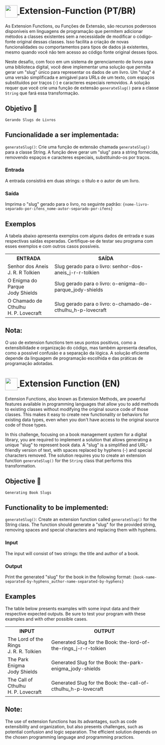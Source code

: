 <h1>
    <a href="https://www.dio.me/">
        <img align="center" width="40px" src="https://hermes.digitalinnovation.one/assets/diome/logo-minimized.png">
    </a>
    <span> Extension-Function (PT/BR) </span>
</h1> 

As Extension Functions, ou Funções de Extensão, são recursos poderosos disponíveis em linguagens de programação que permitem adicionar métodos a classes existentes sem a necessidade de modificar o código-fonte original dessas classes. Isso facilita a criação de novas funcionalidades ou comportamentos para tipos de dados já existentes, mesmo quando você não tem acesso ao código fonte original desses tipos.

Neste desafio, com foco em um sistema de gerenciamento de livros para uma biblioteca digital, você deve implementar uma solução que permita gerar um "slug" único para representar os dados de um livro. Um "slug" é uma versão simplificada e amigável para URLs de um texto, com espaços substituídos por traços (-) e caracteres especiais removidos. A solução requer que você crie uma função de extensão `generateSlug()` para a classe `String` que fará essa transformação.

## Objetivo 🎯
```Gerando Slugs de Livros```

## Funcionalidade a ser implementada:

`generateSlug()`: Crie uma função de extensão chamada `generateSlug()` para a classe String. A função deve gerar um "slug" para a string fornecida, removendo espaços e caracteres especiais, substituindo-os por traços.

### Entrada
A entrada consistirá em duas strings: o título e o autor de um livro.

### Saída
Imprima o "slug" gerado para o livro, no seguinte padrão:
`{nome-livro-separado-por-ifens_nome-autor-separado-por-ifens}`

## Exemplos
A tabela abaixo apresenta exemplos com alguns dados de entrada e suas respectivas saídas esperadas. Certifique-se de testar seu programa com esses exemplos e com outros casos possíveis.

<table>
  <tr>
    <th>ENTRADA</th>
    <th>SAÍDA</th>
  </tr>
   <tr>
    <td>Senhor dos Aneis<br>J. R. R Tolkien</td>
    <td>Slug gerado para o livro:
senhor-dos-aneis_j-r-r-tolkien</td>
  </tr>
   <tr>
    <td>O Enigma do Parque<br>Jody Shields</td>
    <td>Slug gerado para o livro:
o-enigma-do-parque_jody-shields</td>
  </tr>
   <tr>
    <td>O Chamado de Cthulhu<br>H. P. Lovecraft</td>
    <td>Slug gerado para o livro:
o-chamado-de-cthulhu_h-p-lovecraft</td>
  </tr>
</table>

## Nota:
O uso de extension functions tem seus pontos positivos, como a extensibilidade e organização do código, mas também apresenta desafios, como a possível confusão e a separação da lógica. A solução eficiente depende da linguagem de programação escolhida e das práticas de programação adotadas.

<h1>
    <a href="https://www.dio.me/">
        <img align="center" width="40px" src="https://hermes.digitalinnovation.one/assets/diome/logo-minimized.png">
    </a>
    <span> Extension Function (EN) </span>
</h1>

Extension Functions, also known as Extension Methods, are powerful features available in programming languages that allow you to add methods to existing classes without modifying the original source code of those classes. This makes it easy to create new functionality or behaviors for existing data types, even when you don't have access to the original source code of those types.

In this challenge, focusing on a book management system for a digital library, you are required to implement a solution that allows generating a unique "slug" to represent book data. A "slug" is a simplified and URL-friendly version of text, with spaces replaced by hyphens (-) and special characters removed. The solution requires you to create an extension function `generateSlug()` for the `String` class that performs this transformation.

## Objective 🎯
```Generating Book Slugs```

## Functionality to be implemented:

`generateSlug()`: Create an extension function called `generateSlug()` for the String class. The function should generate a "slug" for the provided string, removing spaces and special characters and replacing them with hyphens.

### Input
The input will consist of two strings: the title and author of a book.

### Output
Print the generated "slug" for the book in the following format:
`{book-name-separated-by-hyphens_author-name-separated-by-hyphens}`

## Examples
The table below presents examples with some input data and their respective expected outputs. Be sure to test your program with these examples and with other possible cases.

<table>
  <tr>
    <th>INPUT</th>
    <th>OUTPUT</th>
  </tr>
   <tr>
    <td>The Lord of the Rings<br>J. R. R. Tolkien</td>
    <td>Generated Slug for the Book:
the-lord-of-the-rings_j-r-r-tolkien</td>
  </tr>
   <tr>
    <td>The Park Enigma<br>Jody Shields</td>
    <td>Generated Slug for the Book:
the-park-enigma_jody-shields</td>
  </tr>
   <tr>
    <td>The Call of Cthulhu<br>H. P. Lovecraft</td>
    <td>Generated Slug for the Book:
the-call-of-cthulhu_h-p-lovecraft</td>
  </tr>
</table>

## Note:
The use of extension functions has its advantages, such as code extensibility and organization, but also presents challenges, such as potential confusion and logic separation. The efficient solution depends on the chosen programming language and programming practices.

